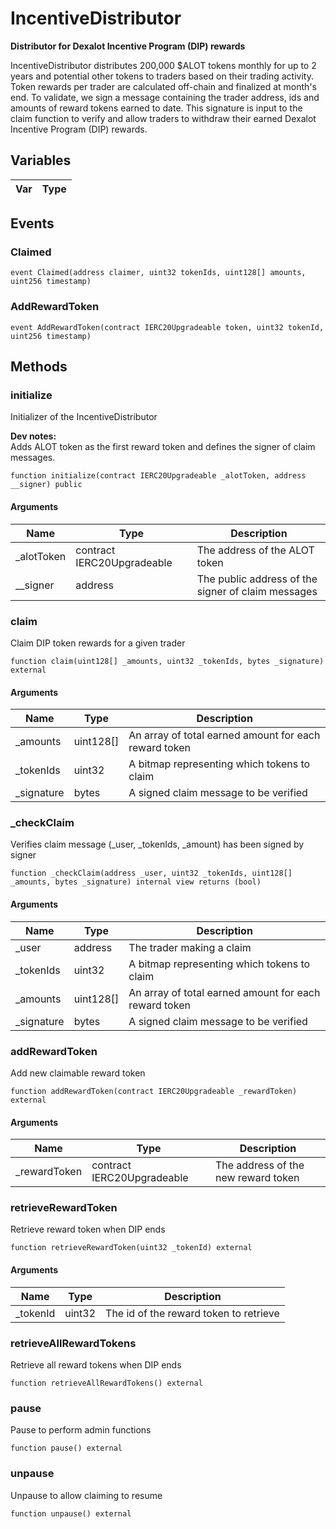 # IncentiveDistributor

**Distributor for Dexalot Incentive Program (DIP) rewards**

IncentiveDistributor distributes 200,000 $ALOT tokens monthly for up to 2 years and
potential other tokens to traders based on their trading activity. Token rewards per
trader are calculated off-chain and finalized at month&#x27;s end. To validate, we sign a
message containing the trader address, ids and amounts of reward tokens earned to date.
This signature is input to the claim function to verify and allow traders to withdraw
their earned Dexalot Incentive Program (DIP) rewards.



## Variables

| Var | Type |
| --- | --- |

## Events

### Claimed



```solidity
event Claimed(address claimer, uint32 tokenIds, uint128[] amounts, uint256 timestamp)
```
### AddRewardToken



```solidity
event AddRewardToken(contract IERC20Upgradeable token, uint32 tokenId, uint256 timestamp)
```

## Methods

### initialize

Initializer of the IncentiveDistributor

**Dev notes:** \
Adds ALOT token as the first reward token and defines the signer of claim messages.

```solidity
function initialize(contract IERC20Upgradeable _alotToken, address __signer) public
```

#### Arguments

| Name | Type | Description |
| ---- | ---- | ----------- |
| _alotToken | contract IERC20Upgradeable | The address of the ALOT token |
| __signer | address | The public address of the signer of claim messages |


### claim

Claim DIP token rewards for a given trader


```solidity
function claim(uint128[] _amounts, uint32 _tokenIds, bytes _signature) external
```

#### Arguments

| Name | Type | Description |
| ---- | ---- | ----------- |
| _amounts | uint128[] | An array of total earned amount for each reward token |
| _tokenIds | uint32 | A bitmap representing which tokens to claim |
| _signature | bytes | A signed claim message to be verified |


### _checkClaim

Verifies claim message (_user, _tokenIds, _amount) has been signed by signer


```solidity
function _checkClaim(address _user, uint32 _tokenIds, uint128[] _amounts, bytes _signature) internal view returns (bool)
```

#### Arguments

| Name | Type | Description |
| ---- | ---- | ----------- |
| _user | address | The trader making a claim |
| _tokenIds | uint32 | A bitmap representing which tokens to claim |
| _amounts | uint128[] | An array of total earned amount for each reward token |
| _signature | bytes | A signed claim message to be verified |


### addRewardToken

Add new claimable reward token


```solidity
function addRewardToken(contract IERC20Upgradeable _rewardToken) external
```

#### Arguments

| Name | Type | Description |
| ---- | ---- | ----------- |
| _rewardToken | contract IERC20Upgradeable | The address of the new reward token |


### retrieveRewardToken

Retrieve reward token when DIP ends


```solidity
function retrieveRewardToken(uint32 _tokenId) external
```

#### Arguments

| Name | Type | Description |
| ---- | ---- | ----------- |
| _tokenId | uint32 | The id of the reward token to retrieve |


### retrieveAllRewardTokens

Retrieve all reward tokens when DIP ends


```solidity
function retrieveAllRewardTokens() external
```


### pause

Pause to perform admin functions


```solidity
function pause() external
```


### unpause

Unpause to allow claiming to resume


```solidity
function unpause() external
```



